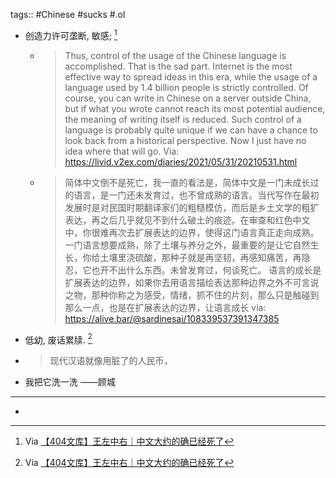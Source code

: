 tags:: #Chinese #sucks
\#.ol
  - 创造力许可垄断, 敏感; [^WANGZZY]
    - > Thus, control of the usage of the Chinese language is accomplished. That is the sad part. Internet is the most effective way to spread ideas in this era, while the usage of a language used by 1.4 billion people is strictly controlled. Of course, you can write in Chinese on a server outside China, but if what you wrote cannot reach its most potential audience, the meaning of writing itself is reduced.
      > Such control of a language is probably quite unique if we can have a chance to look back from a historical perspective. Now I just have no idea where that will go.
      Via: https://livid.v2ex.com/diaries/2021/05/31/20210531.html
    - > 简体中文倒不是死亡，我一直的看法是，简体中文是一门未成长过的语言，是一门还未发育过，也不曾成熟的语言。当代写作在最初发展时是对民国时期翻译家们的粗糙模仿，而后是乡土文学的粗犷表达，再之后几乎就见不到什么破土的痕迹。在审查和红色中文中，你很难再次去扩展表达的边界，使得这门语言真正走向成熟。一门语言想要成熟，除了土壤与养分之外，最重要的是让它自然生长，你给土壤里浇硫酸，那种子就是再坚韧，再感知痛苦，再隐忍，它也开不出什么东西。未曾发育过，何谈死亡。
      语言的成长是扩展表达的边界，如果你去用语言描绘表达那种边界之外不可言说之物，那种你称之为感受，情绪，抓不住的片刻，那么只是触碰到那么一点，也是在扩展表达的边界，让语言成长
      via: https://alive.bar/@sardinesai/108339537391347385
  - 低幼, 废话累牍. [^WANGZZY]
- > 现代汉语就像用脏了的人民币，
- 我把它洗一洗 ——顾城
- ---
- [^WANGZZY]: Via [【404文库】王左中右｜中文大约的确已经死了](https://chinadigitaltimes.net/chinese/681744.html)